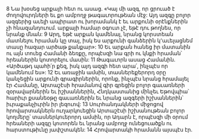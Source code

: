 8 Նա խօսեց արքայի հետ ու ասաց. «Կայ մի ազգ, որ ցրուած է ժողովուրդների եւ քո ամբողջ թագաւորութեան մէջ: Այդ ազգը բոլոր ազգերից աւելի ապիրատ ու խորամանկ է եւ արքունի օրէնքներին չի հնազանդուում. արքայի համար օգուտ չէ, եթէ դու թողնես, որ նրանք մնան: 9 Արդ, եթէ արքան կամենայ, նրանց կորստեան մատնելու հրաման կը տայ, իսկ ես արքունի գանձերին կ՚աւելացնեմ տասը հազար արծաթ քանքար»: 10 Եւ արքան հանեց իր մատանին ու այն տուեց Համանի ձեռքը, որպէսզի նա գրի ու կնքի հրաման՝ հրեաներին կոտորելու մասին: 11 Թագաւորն ասաց Համանին. «Արծաթդ պահի՛ր քեզ, իսկ այդ ազգի հետ արա՛, ինչպէս որ կամենում ես»: 12 Եւ առաջին ամսին, տասներեքերորդ օրը կանչեցին արքունի գրագիրներին, որոնք, ինչպէս նրանց հրամայել էր Համանը, Արտաշէսի հրամանով գիր գրեցին բոլոր գաւառների զօրավարներին եւ իշխաններին, Հնդկաստանից մինչեւ Եթովպիա՝ հարիւր քսանեօթը գաւառներին եւ նրանց ազգերի իշխաններին՝ իւրաքանչիւրին իր լեզուով: 13 Սուրհանդակների միջոցով հրովարտակներն ուղարկուեցին Արտաշէսի իշխանութեան բոլոր կողմերը՝ տասներկուերորդ ամսին, որ Ադարն է, որպէսզի մի օրում հրեաների ազգը կոտորեն եւ նրանց ամբողջ ունեցուածքն ու հարստութիւնը յափշտակեն: 14 Հրովարտակի հրամանն այսպէս էր.
